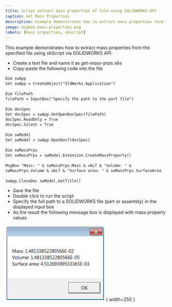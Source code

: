```yaml
---
title: Script extract mass properties of file using SOLIDWORKS API
caption: Get Mass Properties
description: Example demonstrates how to extract mass properties form the specified file using vbScript and SOLIDWORKS API
image: msgbox-mass-properties.png
labels: [mass properties, vbscript]
---
```

This example demonstrates how to extract mass properties from the specified file using vbScript via SOLIDWORKS API.

* Create a text file and name it as *get-mass-prps.vbs*
* Copy-paste the following code into the file

~~~ vbs
Dim swApp
Set swApp = CreateObject("SldWorks.Application")

Dim filePath
filePath = InputBox("Specify the path to the part file")

Dim docSpec
Set docSpec = swApp.GetOpenDocSpec(filePath)
docSpec.ReadOnly = True
docSpec.Silent = True

Dim swModel
Set swModel = swApp.OpenDoc7(docSpec)

Dim swMassPrps
Set swMassPrps = swModel.Extension.CreateMassProperty()

MsgBox "Mass: " & swMassPrps.Mass & vbLf & "Volume: " & swMassPrps.Volume & vbLf & "Surface area: " & swMassPrps.SurfaceArea

swApp.CloseDoc swModel.GetTitle()
~~~



* Save the file
* Double click to run the script
* Specify the full path to a SOLIDWORKS file (part or assembly) in the displayed input box
* As the result the following message box is displayed with mass property values

![Mass properties of the specified model are displayed in the message box](msgbox-mass-properties.png){ width=250 }

